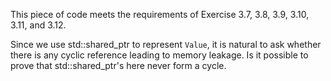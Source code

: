 This piece of code meets the requirements of Exercise 3.7, 3.8, 3.9, 3.10, 3.11, and 3.12.

Since we use std::shared_ptr to represent `Value`, it is natural to ask whether there is any cyclic reference leading to memory leakage. Is it possible to prove that std::shared_ptr's here never form a cycle.
